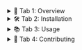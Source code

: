 <details>
  <summary>🚀 Tab 1: Overview</summary>

Nội dung của **Tab 1** ở đây.
</details>

<details>
  <summary>🛠 Tab 2: Installation</summary>

Hướng dẫn **cài đặt** cho dự án của bạn.
</details>

<details>
  <summary>📚 Tab 3: Usage</summary>

Cách sử dụng dự án được mô tả ở đây.
</details>

<details>
  <summary>🤝 Tab 4: Contributing</summary>

Quy trình và hướng dẫn **đóng góp** vào dự án của bạn.
</details>
